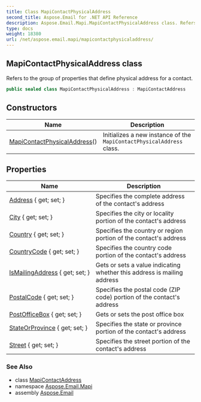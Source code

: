 ```yaml
---
title: Class MapiContactPhysicalAddress
second_title: Aspose.Email for .NET API Reference
description: Aspose.Email.Mapi.MapiContactPhysicalAddress class. Refers to the group of properties that define physical address for a contact
type: docs
weight: 18380
url: /net/aspose.email.mapi/mapicontactphysicaladdress/
---
```

## MapiContactPhysicalAddress class

Refers to the group of properties that define physical address for a contact.

```csharp
public sealed class MapiContactPhysicalAddress : MapiContactAddress
```

## Constructors

| Name | Description |
| --- | --- |
| [MapiContactPhysicalAddress](mapicontactphysicaladdress/)() | Initializes a new instance of the `MapiContactPhysicalAddress` class. |

## Properties

| Name | Description |
| --- | --- |
| [Address](../../aspose.email.mapi/mapicontactphysicaladdress/address/) { get; set; } | Specifies the complete address of the contact's address |
| [City](../../aspose.email.mapi/mapicontactphysicaladdress/city/) { get; set; } | Specifies the city or locality portion of the contact's address |
| [Country](../../aspose.email.mapi/mapicontactphysicaladdress/country/) { get; set; } | Specifies the country or region portion of the contact's address |
| [CountryCode](../../aspose.email.mapi/mapicontactphysicaladdress/countrycode/) { get; set; } | Specifies the country code portion of the contact's address |
| [IsMailingAddress](../../aspose.email.mapi/mapicontactphysicaladdress/ismailingaddress/) { get; set; } | Gets or sets a value indicating whether this address is mailing address |
| [PostalCode](../../aspose.email.mapi/mapicontactphysicaladdress/postalcode/) { get; set; } | Specifies the postal code (ZIP code) portion of the contact's address |
| [PostOfficeBox](../../aspose.email.mapi/mapicontactphysicaladdress/postofficebox/) { get; set; } | Gets or sets the post office box |
| [StateOrProvince](../../aspose.email.mapi/mapicontactphysicaladdress/stateorprovince/) { get; set; } | Specifies the state or province portion of the contact's address |
| [Street](../../aspose.email.mapi/mapicontactphysicaladdress/street/) { get; set; } | Specifies the street portion of the contact's address |

### See Also

* class [MapiContactAddress](../mapicontactaddress/)
* namespace [Aspose.Email.Mapi](../../aspose.email.mapi/)
* assembly [Aspose.Email](../../)


